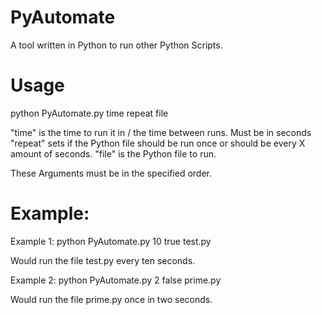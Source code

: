 # PyAutomate

A tool written in Python to run other Python Scripts.

# Usage

python PyAutomate.py time repeat file

"time" is the time to run it in / the time between runs. Must be in seconds
"repeat" sets if the Python file should be run once or should be every X amount of seconds.
"file" is the Python file to run.

These Arguments must be in the specified order.

# Example:
Example 1:
python PyAutomate.py 10 true test.py

Would run the file test.py every ten seconds.

Example 2:
python PyAutomate.py 2 false prime.py

Would run the file prime.py once in two seconds.
